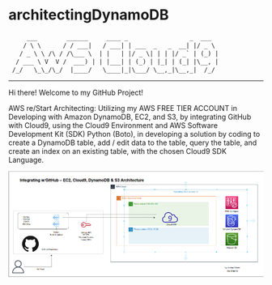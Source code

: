 # architectingDynamoDB
         ___        ______     ____ _                 _  ___  
        / \ \      / / ___|   / ___| | ___  _   _  __| |/ _ \ 
       / _ \ \ /\ / /\___ \  | |   | |/ _ \| | | |/ _` | (_) |
      / ___ \ V  V /  ___) | | |___| | (_) | |_| | (_| |\__, |
     /_/   \_\_/\_/  |____/   \____|_|\___/ \__,_|\__,_|  /_/ 
 ----------------------------------------------------------------- 


Hi there! Welcome to my GitHub Project!

AWS re/Start Architecting: Utilizing my AWS FREE TIER ACCOUNT in Developing with Amazon DynamoDB, EC2, and S3, by integrating GitHub with Cloud9, using the Cloud9 Environment and AWS Software Development Kit (SDK) Python (Boto), in developing a solution by coding to create a DynamoDB table, add / edit data to the table, query the table, and create an index on an existing table, with the chosen Cloud9 SDK Language.  


![architectingDynamoDB](https://github.com/kiddjsh/architectingDynamoDB/blob/main/images/Architecting%20wGitHubCloud9DynamoDB.png)

